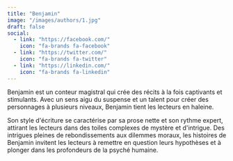 ```yaml
---
title: "Benjamin"
image: "/images/authors/1.jpg"
draft: false
social:
  - link: "https://facebook.com/"
    icon: "fa-brands fa-facebook"
  - link: "https://twitter.com/"
    icon: "fa-brands fa-twitter"
  - link: "https://linkedin.com/"
    icon: "fa-brands fa-linkedin"
---
```


Benjamin est un conteur magistral qui crée des récits à la fois captivants et stimulants. Avec un sens aigu du suspense et un talent pour créer des personnages à plusieurs niveaux, Benjamin tient les lecteurs en haleine.

Son style d'écriture se caractérise par sa prose nette et son rythme expert, attirant les lecteurs dans des toiles complexes de mystère et d'intrigue. Des intrigues pleines de rebondissements aux dilemmes moraux, les histoires de Benjamin invitent les lecteurs à remettre en question leurs hypothèses et à plonger dans les profondeurs de la psyché humaine.
